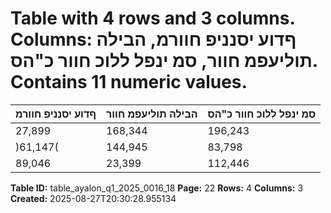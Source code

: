 # Table with 4 rows and 3 columns. Columns: ףדוע יסנניפ חוורמ, הבילה תוליעפמ חוור, סמ ינפל ללוכ חוור כ"הס. Contains 11 numeric values.

| ףדוע יסנניפ חוורמ | הבילה תוליעפמ חוור | סמ ינפל ללוכ חוור כ"הס |
|---|---|---|
| 27,899 | 168,344 | 196,243 | 1-6/2025 |
| )61,147( | 144,945 | 83,798 | 1-6/2024 |
| 89,046 | 23,399 | 112,446 | יוניש |

**Table ID:** table_ayalon_q1_2025_0016_18
**Page:** 22
**Rows:** 4
**Columns:** 3
**Created:** 2025-08-27T20:30:28.955134
